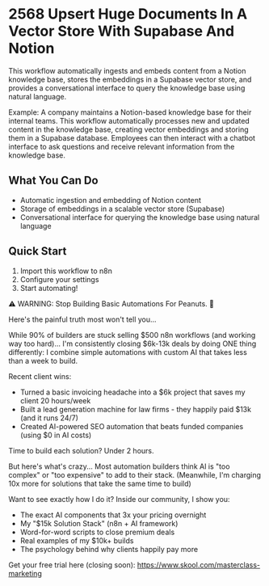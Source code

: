 # 2568 Upsert Huge Documents In A Vector Store With Supabase And Notion

This workflow automatically ingests and embeds content from a Notion knowledge base, stores the embeddings in a Supabase vector store, and provides a conversational interface to query the knowledge base using natural language.

Example: A company maintains a Notion-based knowledge base for their internal teams. This workflow automatically processes new and updated content in the knowledge base, creating vector embeddings and storing them in a Supabase database. Employees can then interact with a chatbot interface to ask questions and receive relevant information from the knowledge base.

## What You Can Do
- Automatic ingestion and embedding of Notion content
- Storage of embeddings in a scalable vector store (Supabase)
- Conversational interface for querying the knowledge base using natural language

## Quick Start
1. Import this workflow to n8n
2. Configure your settings
3. Start automating!

⚠️ WARNING: Stop Building Basic Automations For Peanuts. 🚫

Here's the painful truth most won't tell you...

While 90% of builders are stuck selling $500 n8n workflows (and working way too hard)...
I'm consistently closing $6k-13k deals by doing ONE thing differently:
I combine simple automations with custom AI that takes less than a week to build.

Recent client wins:
* Turned a basic invoicing headache into a $6k project that saves my client 20 hours/week
* Built a lead generation machine for law firms - they happily paid $13k (and it runs 24/7)
* Created AI-powered SEO automation that beats funded companies (using $0 in AI costs)

Time to build each solution? Under 2 hours.

But here's what's crazy...
Most automation builders think AI is "too complex" or "too expensive" to add to their stack.
(Meanwhile, I'm charging 10x more for solutions that take the same time to build)

Want to see exactly how I do it?
Inside our community, I show you:
* The exact AI components that 3x your pricing overnight
* My "$15k Solution Stack" (n8n + AI framework)
* Word-for-word scripts to close premium deals
* Real examples of my $10k+ builds
* The psychology behind why clients happily pay more

Get your free trial here (closing soon): https://www.skool.com/masterclass-marketing
